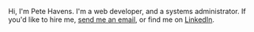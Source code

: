 Hi, I'm Pete Havens. I'm a web developer, and a systems administrator. If you'd like to hire me, [send me an email](mailto:peter.havens@gmail.com), or find me on [LinkedIn](https://www.linkedin.com/in/peter-havens/).

